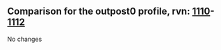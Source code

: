 ## Comparison for the outpost0 profile, rvn: [1110](https://github.com/PRO100KatYT/FortniteProfileRevisions/tree/main/profiles/outpost0/1110%20outpost0.json)-[1112](https://github.com/PRO100KatYT/FortniteProfileRevisions/tree/main/profiles/outpost0/1112%20outpost0.json)

No changes
